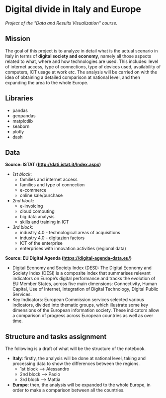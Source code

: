 # Digital divide in Italy and Europe
*Project of the "Data and Results Visualization" course.*

## Mission
The goal of this project is to analyze in detail what is the actual scenario in Italy in terms of **digital society and economy**, namely all those aspects related to what, where and how technologies are used. This includes: level of internet access, type of connections, type of devices used, availability of computers, ICT usage at work etc. The analysis will be carried on with the idea of obtaining a detailed comparison at national level, and then expanding the area to the whole Europe.

## Libraries
- pandas
- geopandas
- matplotlib
- seaborn
- plotly
- dash

## Data

**Source: ISTAT (http://dati.istat.it/Index.aspx)**
- *1st block*:
    - families and internet access
    - families and type of connection
    - e-commerce
    - online sale/purchase
- *2nd block*:
    - e-invoicing
    - cloud computing
    - big data analysis
    - skills and training in ICT
- *3rd block*:
    - industry 4.0 - technological areas of acquisitions
    - industry 4.0 - digitazion factors
    - ICT of the enterprise
    - enterprises with innovation activities (regional data)

**Source: EU Digital Agenda (https://digital-agenda-data.eu/)**
- Digital Economy and Society Index (DESI): The Digital Economy and Society Index (DESI) is a composite index that summarises relevant indicators on Europe’s digital performance and tracks the evolution of EU Member States, across five main dimensions: Connectivity, Human Capital, Use of Internet, Integration of Digital Technology, Digital Public Services.
- Key Indicators: European Commission services selected various indicators, divided into thematic groups, which illustrate some key dimensions of the European information society. These indicators allow a comparison of progress across European countries as well as over time.

## Structure and tasks assignment
The following is a draft of what will be the structure of the notebook.

- **Italy**: firstly, the analysis will be done at national level, taking and processing data to show the differences between the regions.
    - 1st block --> Alessandro
    - 2nd block --> Paolo
    - 3rd block --> Mattia
- **Europe**: then, the analysis will be expanded to the whole Europe, in order to make a comparison between all the countries.